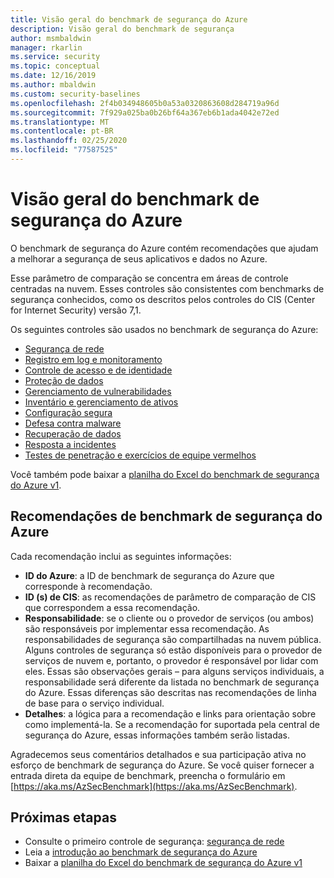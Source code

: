 ```yaml
---
title: Visão geral do benchmark de segurança do Azure
description: Visão geral do benchmark de segurança
author: msmbaldwin
manager: rkarlin
ms.service: security
ms.topic: conceptual
ms.date: 12/16/2019
ms.author: mbaldwin
ms.custom: security-baselines
ms.openlocfilehash: 2f4b034948605b0a53a0320863608d284719a96d
ms.sourcegitcommit: 7f929a025ba0b26bf64a367eb6b1ada4042e72ed
ms.translationtype: MT
ms.contentlocale: pt-BR
ms.lasthandoff: 02/25/2020
ms.locfileid: "77587525"
---
```

# <a name="overview-of-the-azure-security-benchmark"></a>Visão geral do benchmark de segurança do Azure

O benchmark de segurança do Azure contém recomendações que ajudam a melhorar a segurança de seus aplicativos e dados no Azure.

Esse parâmetro de comparação se concentra em áreas de controle centradas na nuvem. Esses controles são consistentes com benchmarks de segurança conhecidos, como os descritos pelos controles do CIS (Center for Internet Security) versão 7,1.

Os seguintes controles são usados no benchmark de segurança do Azure: 

- [Segurança de rede](security-control-network-security.md)
- [Registro em log e monitoramento](security-control-logging-monitoring.md)
- [Controle de acesso e de identidade](security-control-identity-access-control.md)
- [Proteção de dados](security-control-data-protection.md)
- [Gerenciamento de vulnerabilidades](security-control-vulnerability-management.md)
- [Inventário e gerenciamento de ativos](security-control-inventory-asset-management.md)
- [Configuração segura](security-control-secure-configuration.md)
- [Defesa contra malware](security-control-malware-defense.md)
- [Recuperação de dados](security-control-data-recovery.md)
- [Resposta a incidentes](security-control-incident-response.md)
- [Testes de penetração e exercícios de equipe vermelhos](security-control-penetration-tests-red-team-exercises.md)

Você também pode baixar a [planilha do Excel do benchmark de segurança do Azure v1](https://github.com/MicrosoftDocs/SecurityBenchmarks/tree/master/spreadsheets).

## <a name="azure-security-benchmark-recommendations"></a>Recomendações de benchmark de segurança do Azure 

Cada recomendação inclui as seguintes informações: 

- **ID do Azure**: a ID de benchmark de segurança do Azure que corresponde à recomendação. 
- **ID (s) de CIS**: as recomendações de parâmetro de comparação de CIS que correspondem a essa recomendação.  
- **Responsabilidade**: se o cliente ou o provedor de serviços (ou ambos) são responsáveis por implementar essa recomendação. As responsabilidades de segurança são compartilhadas na nuvem pública. Alguns controles de segurança só estão disponíveis para o provedor de serviços de nuvem e, portanto, o provedor é responsável por lidar com eles. Essas são observações gerais – para alguns serviços individuais, a responsabilidade será diferente da listada no benchmark de segurança do Azure. Essas diferenças são descritas nas recomendações de linha de base para o serviço individual. 
- **Detalhes**: a lógica para a recomendação e links para orientação sobre como implementá-la. Se a recomendação for suportada pela central de segurança do Azure, essas informações também serão listadas.

Agradecemos seus comentários detalhados e sua participação ativa no esforço de benchmark de segurança do Azure. Se você quiser fornecer a entrada direta da equipe de benchmark, preencha o formulário em [https://aka.ms/AzSecBenchmark](https://aka.ms/AzSecBenchmark).

## <a name="next-steps"></a>Próximas etapas

- Consulte o primeiro controle de segurança: [segurança de rede](security-control-network-security.md)
- Leia a [introdução ao benchmark de segurança do Azure](introduction.md)
- Baixar a [planilha do Excel do benchmark de segurança do Azure v1](https://github.com/MicrosoftDocs/SecurityBenchmarks/tree/master/spreadsheets)
